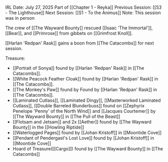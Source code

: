 IRL Date: July 27, 2025
Part of [[Chapter 1 - Reyka]]
Previous Session: [[S3 - The Lighthouse]] Next Session: [[S1 - To the Animus]]
Note:  This session was in person


The crew of [[The Wayward Bounty]] rescued [[Isaac 'The Immortal']], [[Bear]], and [[Primrose]] from gibbets on [[Grimfrost Knoll]].

[[Harlan 'Redpan' Rask]] gains a boon from [[The Catacombs]] for next session.

Treasure:
- [[Portrait of Sonya]] found by [[Harlan 'Redpan' Rask]] in [[The Catacombs]].
- [[White Peacock Feather Cloak]] found by [[Harlan 'Redpan' Rask]] in [[The Catacombs]].
- [[The Monkey's Paw]] found by Found by [[Harlan 'Redpan' Rask]] in [[The Catacombs]]. 
- [[Laminated Cutlass]], [[Laminated Dingy]], [[Masterworked Laminated Cutlass]], [[Double Barreled Blunderbuss]] found on [[Zephyrix Penelope 'Penny' of the North Wind]] and [[Jacques Courtemer]] by [[The Wayward Bounty]] in [[The Pull of the Beast]]
- [[Flotsam and Jetsam]] and 2x [[Aether]] found by [[The Wayward Bounty]] in the [[Howling Riptide]]
- [[Waterlogged Pages]] found by [[Johan Kristoff]] in [[Moontide Cove]]
- [[Pendant of Pendergast's Lost Love]] found by [[Johan Kristoff]] in [[Moontide Cove]]
- Hoard of Treasure([[Cargo]]) found by [[The Wayward Bounty]] in [[The Catacombs]]